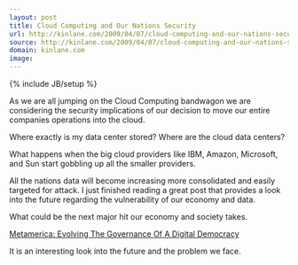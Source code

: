 ```yaml
---
layout: post
title: Cloud Computing and Our Nations Security
url: http://kinlane.com/2009/04/07/cloud-computing-and-our-nations-security/
source: http://kinlane.com/2009/04/07/cloud-computing-and-our-nations-security/
domain: kinlane.com
image: 
---
```

{% include JB/setup %}<p>As we are all jumping on the Cloud Computing bandwagon we are considering the security implications of our decision to move our entire companies operations into the cloud.<p></p>
Where exactly is my data center stored? Where are the cloud data centers?<p></p>
What happens when the big cloud providers like IBM, Amazon, Microsoft, and Sun start gobbling up all the smaller providers.<p></p>
All the nations data will become increasing more consolidated and easily targeted for attack. I just finished reading a great post that provides a look into the future regarding the vulnerability of our economy and data.<p></p>
What could be the next major hit our economy and society takes.<p></p>
<a href="http://www.huffingtonpost.com/shelly-palmer/metamerica-evolving-the-g_b_183542.html#postComment">Metamerica: Evolving The Governance Of A Digital Democracy</a><p></p>
It is an interesting look into the future and the problem we face.</p>
